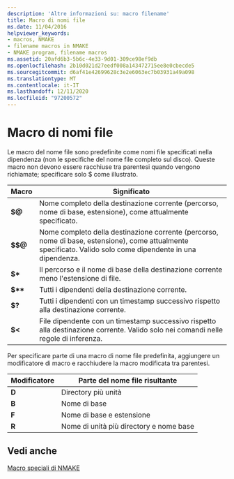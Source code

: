 ```yaml
---
description: 'Altre informazioni su: macro filename'
title: Macro di nomi file
ms.date: 11/04/2016
helpviewer_keywords:
- macros, NMAKE
- filename macros in NMAKE
- NMAKE program, filename macros
ms.assetid: 20afd6b3-5b6c-4e33-9d01-309ce98ef9db
ms.openlocfilehash: 2b10d021d27eedf008a143472715ee8e0cbecde5
ms.sourcegitcommit: d6af41e42699628c3e2e6063ec7b03931a49a098
ms.translationtype: MT
ms.contentlocale: it-IT
ms.lasthandoff: 12/11/2020
ms.locfileid: "97200572"
---
```

# <a name="filename-macros"></a>Macro di nomi file

Le macro del nome file sono predefinite come nomi file specificati nella dipendenza (non le specifiche del nome file completo sul disco). Queste macro non devono essere racchiuse tra parentesi quando vengono richiamate; specificare solo $ come illustrato.

|Macro|Significato|
|-----------|-------------|
|**$\@**|Nome completo della destinazione corrente (percorso, nome di base, estensione), come attualmente specificato.|
|**$$\@**|Nome completo della destinazione corrente (percorso, nome di base, estensione), come attualmente specificato. Valido solo come dipendente in una dipendenza.|
|**$&#42;**|Il percorso e il nome di base della destinazione corrente meno l'estensione di file.|
|**$&#42;&#42;**|Tutti i dipendenti della destinazione corrente.|
|**$?**|Tutti i dipendenti con un timestamp successivo rispetto alla destinazione corrente.|
|**$<**|File dipendente con un timestamp successivo rispetto alla destinazione corrente. Valido solo nei comandi nelle regole di inferenza.|

Per specificare parte di una macro di nome file predefinita, aggiungere un modificatore di macro e racchiudere la macro modificata tra parentesi.

|Modificatore|Parte del nome file risultante|
|--------------|-----------------------------|
|**D**|Directory più unità|
|**B**|Nome di base|
|**F**|Nome di base e estensione|
|**R**|Nome di unità più directory e nome base|

## <a name="see-also"></a>Vedi anche

[Macro speciali di NMAKE](special-nmake-macros.md)

